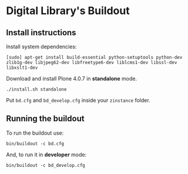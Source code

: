 # Digital Library's Buildout #

## Install instructions ##

Install system dependencies:

`[sudo] apt-get install build-essential python-setuptools python-dev zlib1g-dev libjpeg62-dev libfreetype6-dev liblcms1-dev libssl-dev libxslt1-dev`

Download and install Plone 4.0.7 in **standalone** mode.

`./install.sh standalone`

Put `bd.cfg` and `bd_develop.cfg` inside your `zinstance` folder.

## Running the buildout ##

To run the buildout use:

`bin/buildout -c bd.cfg`

And, to run it in **developer** mode:

`bin/buildout -c bd_develop.cfg`
